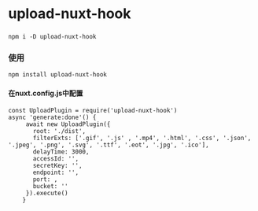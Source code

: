 # upload-nuxt-hook

###
```npm i -D upload-nuxt-hook```

### 使用
```npm install upload-nuxt-hook```
#### 在nuxt.config.js中配置
```
const UploadPlugin = require('upload-nuxt-hook')
async 'generate:done'() {
     await new UploadPlugin({
       root: './dist',
       filterExts: ['.gif', '.js' , '.mp4', '.html', '.css', '.json', '.jpeg', '.png', '.svg', '.ttf', '.eot', '.jpg', '.ico'],
       delayTime: 3000,
       accessId: '',
       secretKey: '',
       endpoint: '',
       port: ,
       bucket: ''
     }).execute()
    }
```
